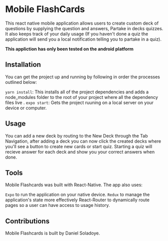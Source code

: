 # Mobile FlashCards
This react native mobile application allows users to create custom deck of questions by supplying the question and answers, Partake in decks quizzes. It also keeps track of your daily usage (If you haven't done a quiz the application will send you a local notification telling you to partake in a quiz).

**This appliction has only been tested on the android platform**

## Installation
You can get the project up and running by following in order the processes outlined below:

`yarn install`: This installs all of the project dependencies and adds a node_modules folder to the root of your project where all the dependency files live .
`expo start`: Gets the project ruuning on a local server on your device or computer.

## Usage
You can add a new deck by routing to the New Deck through the Tab Navigation, after adding a deck you can now click the created decks where you'll see a button to create new cards or start quiz. Starting a quiz will recieve answer for each deck and show you your correct answers when done.

## Tools
Mobile Flashcards was built with React-Native. The app also uses:

`Expo` to run the application on your native device.
`Redux` to manage the application's state more effectively React-Router to dynamically route pages so a user can have access to usage history.

## Contributions
Mobile Flashcards is built by Daniel Soladoye.
